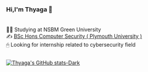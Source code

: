 ### Hi,I'm Thyaga 👋 <br><br>

👩‍🎓 Studying at NSBM Green University <br>
✍ [BSc Hons Computer Security ( Plymouth University )](https://www.nsbm.ac.lk/course/bsc-hons-in-computer-security/) <br>
🖱 Looking for internship related to cybersecurity field <br><br>

[![Thyaga's GitHub stats-Dark](https://github-readme-stats.vercel.app/api?username=ThyagaSathsarani&show_icons=true&theme=dark#gh-dark-mode-only)](https://github.com/ThyagaSathsarani/github-readme-stats#gh-dark-mode-only)


